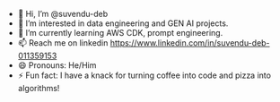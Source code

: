 - 👋 Hi, I’m @suvendu-deb
- 👀 I’m interested in data engineering and GEN AI projects.
- 🌱 I’m currently learning AWS CDK, prompt engineering.
- 📫 Reach me on linkedin https://www.linkedin.com/in/suvendu-deb-011359153
- 😄 Pronouns: He/Him
- ⚡ Fun fact: I have a knack for turning coffee into code and pizza into algorithms!

<!---
suvendu-deb/suvendu-deb is a ✨ special ✨ repository because its `README.md` (this file) appears on your GitHub profile.
You can click the Preview link to take a look at your changes.
--->
